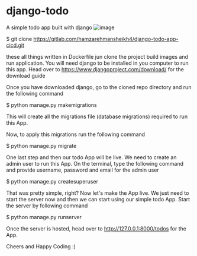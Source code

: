 # django-todo
A simple todo app built with django
![image](https://github.com/hamzarehmansheikh4/Django-todo-app-Jenkins-CICD/assets/128228180/aa42a544-61e9-43fd-ad4a-24cd3e3f02ca)

$ git clone https://gitlab.com/hamzarehmansheikh4/django-todo-app-cicd.git

these all things written in Dockerfile jun clone the project build images and run application.
You will need django to be installed in you computer to run this app. Head over to https://www.djangoproject.com/download/ for the download guide

Once you have downloaded django, go to the cloned repo directory and run the following command


$ python manage.py makemigrations


This will create all the migrations file (database migrations) required to run this App.

Now, to apply this migrations run the following command

$ python manage.py migrate


One last step and then our todo App will be live. We need to create an admin user to run this App. On the terminal, type the following command and provide username, password and email for the admin user

$ python manage.py createsuperuser


That was pretty simple, right? Now let's make the App live. We just need to start the server now and then we can start using our simple todo App. Start the server by following command

$ python manage.py runserver


Once the server is hosted, head over to http://127.0.0.1:8000/todos for the App.

Cheers and Happy Coding :)
